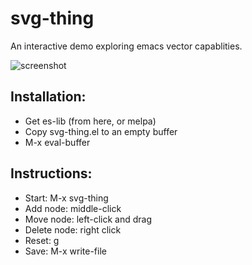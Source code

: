 # svg-thing
An interactive demo exploring emacs vector capablities.

![screenshot](https://github.com/sabof/svg-thing/raw/master/screenshot.png)

## Installation:

- Get es-lib (from here, or melpa)
- Copy svg-thing.el to an empty buffer
- M-x eval-buffer

## Instructions:

- Start: M-x svg-thing
- Add node: middle-click
- Move node: left-click and drag
- Delete node: right click
- Reset: g
- Save: M-x write-file
